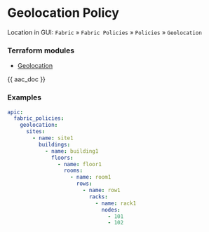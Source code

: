 # Geolocation Policy

Location in GUI:
`Fabric` » `Fabric Policies` » `Policies` » `Geolocation`

### Terraform modules

* [Geolocation](https://registry.terraform.io/modules/netascode/geolocation/aci/latest)

{{ aac_doc }}
### Examples

```yaml
apic:
  fabric_policies:
    geolocation:
      sites:
        - name: site1
          buildings:
            - name: building1
              floors:
                - name: floor1
                  rooms:
                    - name: room1
                      rows:
                        - name: row1
                          racks:
                            - name: rack1
                              nodes:
                                - 101
                                - 102
```
